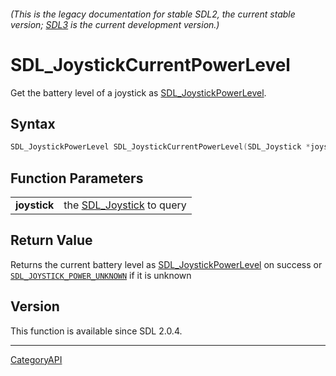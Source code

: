 ###### (This is the legacy documentation for stable SDL2, the current stable version; [SDL3](https://wiki.libsdl.org/SDL3/) is the current development version.)
# SDL_JoystickCurrentPowerLevel

Get the battery level of a joystick as [SDL_JoystickPowerLevel](SDL_JoystickPowerLevel.md).

## Syntax

```c
SDL_JoystickPowerLevel SDL_JoystickCurrentPowerLevel(SDL_Joystick *joystick);

```

## Function Parameters

|                  |                                           |
| ---------------- | ----------------------------------------- |
| **joystick**     | the [SDL_Joystick](SDL_Joystick.md) to query |

## Return Value

Returns the current battery level as
[SDL_JoystickPowerLevel](SDL_JoystickPowerLevel.md) on success or
[`SDL_JOYSTICK_POWER_UNKNOWN`](SDL_JOYSTICK_POWER_UNKNOWN) if it is unknown

## Version

This function is available since SDL 2.0.4.

----
[CategoryAPI](CategoryAPI.md)
